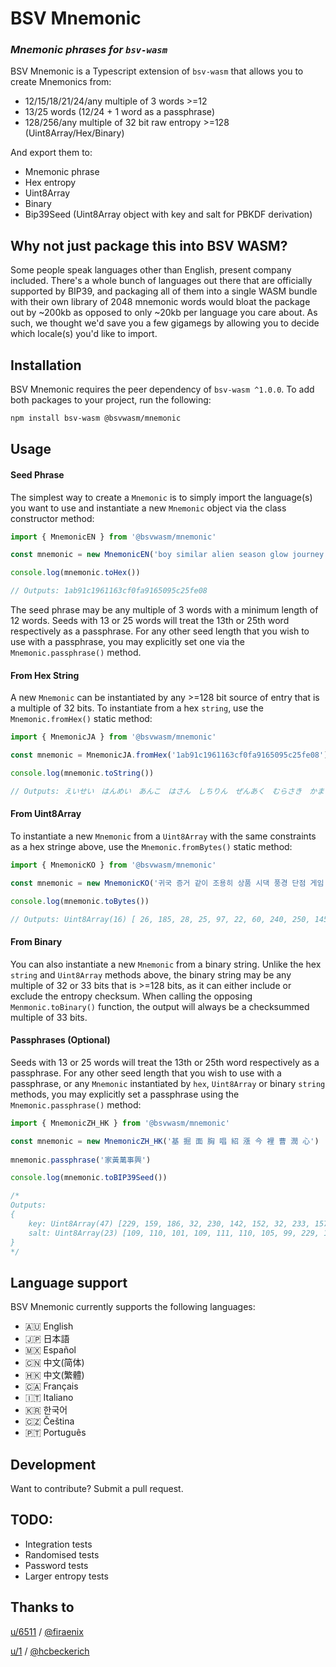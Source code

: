 # BSV Mnemonic
### _Mnemonic phrases for `bsv-wasm`_

BSV Mnemonic is a Typescript extension of `bsv-wasm` that allows you to create Mnemonics from:
- 12/15/18/21/24/any multiple of 3 words >=12
- 13/25 words (12/24 + 1 word as a passphrase)
- 128/256/any multiple of 32 bit raw entropy >=128 (Uint8Array/Hex/Binary)

And export them to:
- Mnemonic phrase
- Hex entropy
- Uint8Array
- Binary
- Bip39Seed (Uint8Array object with key and salt for PBKDF derivation)

## Why not just package this into BSV WASM?

Some people speak languages other than English, present company included. There's a whole bunch of languages out there that are officially supported by BIP39, and packaging all of them into a single WASM bundle with their own library of 2048 mnemonic words would bloat the package out by ~200kb as opposed to only ~20kb per language you care about. As such, we thought we'd save you a few gigamegs by allowing you to decide which locale(s) you'd like to import.

## Installation

BSV Mnemonic requires the peer dependency of `bsv-wasm ^1.0.0`. To add both packages to your project, run the following:

```sh
npm install bsv-wasm @bsvwasm/mnemonic
```

## Usage

#### Seed Phrase
The simplest way to create a `Mnemonic` is to simply import the language(s) you want to use and instantiate a new `Mnemonic` object via the class constructor method:

```ts
import { MnemonicEN } from '@bsvwasm/mnemonic'

const mnemonic = new MnemonicEN('boy similar alien season glow journey tumble coach announce thrive legend bag')

console.log(mnemonic.toHex())

// Outputs: 1ab91c1961163cf0fa9165095c25fe08
```

The seed phrase may be any multiple of 3 words with a minimum length of 12 words. Seeds with 13 or 25 words will treat the 13th or 25th word respectively as a passphrase. For any other seed length that you wish to use with a passphrase, you may explicitly set one via the `Mnemonic.passphrase()` method.

#### From Hex String

A new `Mnemonic` can be instantiated by any >=128 bit source of entry that is a multiple of 32 bits. To instantiate from a hex `string`, use the `Mnemonic.fromHex()` static method:

```ts
import { MnemonicJA } from '@bsvwasm/mnemonic'

const mnemonic = MnemonicJA.fromHex('1ab91c1961163cf0fa9165095c25fe08')

console.log(mnemonic.toString())

// Outputs: えいせい　はんめい　あんこ　はさん　しちりん　ぜんあく　むらさき　かまう　いじょう　まつり　そつえん　いわば
```

#### From Uint8Array
To instantiate a new `Mnemonic` from a `Uint8Array` with the same constraints as a hex stringe above, use the `Mnemonic.fromBytes()` static method:

```ts
import { MnemonicKO } from '@bsvwasm/mnemonic'

const mnemonic = new MnemonicKO('귀국 증거 같이 조용히 상품 시댁 풍경 단점 게임 태풍 실정 공연')

console.log(mnemonic.toBytes())

// Outputs: Uint8Array(16) [ 26, 185, 28, 25, 97, 22, 60, 240, 250, 145, 101, 9, 92, 37, 254, 8]
```

#### From Binary

You can also instantiate a new `Mnemonic` from a binary string. Unlike the hex `string` and `Uint8Array` methods above, the binary string may be any multiple of 32 or 33 bits that is >=128 bits, as it can either include or exclude the entropy checksum. When calling the opposing `Menmonic.toBinary()` function, the output will always be a checksummed multiple of 33 bits.



#### Passphrases (Optional)
Seeds with 13 or 25 words will treat the 13th or 25th word respectively as a passphrase. For any other seed length that you wish to use with a passphrase, or any `Mnemonic` instantiated by `hex`, `Uint8Array` or binary `string` methods, you may explicitly set a passphrase using the `Mnemonic.passphrase()` method:

```ts
import { MnemonicZH_HK } from '@bsvwasm/mnemonic'

const mnemonic = new MnemonicZH_HK('基 掘 面 胸 唱 紹 漲 今 裡 曹 潤 心')
		
mnemonic.passphrase('家黃萬事興')

console.log(mnemonic.toBIP39Seed())

/*
Outputs: 
{
    key: Uint8Array(47) [229, 159, 186, 32, 230, 142, 152, 32, 233, 157, 162, 32, 232, 131, 184, 32, 229, 148, 177, 32, 231, 180, 185,32, 230, 188, 178, 32, 228, 187, 138, 32, 232, 163, 161, 32, 230, 155, 185, 32, 230, 189, 164, 32, 229, 191, 131],
    salt: Uint8Array(23) [109, 110, 101, 109, 111, 110, 105, 99, 229, 174, 182, 233, 187, 131, 232, 144, 172, 228, 186, 139, 232, 136, 136] 
}
*/
```



## Language support

BSV Mnemonic currently supports the following languages:
- 🇦🇺 English
- 🇯🇵 日本語
- 🇲🇽 Español
- 🇨🇳 中文(简体)
- 🇭🇰 中文(繁體)
- 🇨🇦 Français
- 🇮🇹 Italiano
- 🇰🇷 한국어
- 🇨🇿 Čeština
- 🇵🇹 Português

## Development

Want to contribute? Submit a pull request.

## TODO:
- Integration tests
- Randomised tests
- Password tests
- Larger entropy tests

## Thanks to

[u/6511](https://twetch.app/u/6511) / [@firaenix](https://twitter.com/Firaenix)

[u/1](https://twetch.app/u/1) / [@hcbeckerich](https://twitter.com/hcbeckerich)